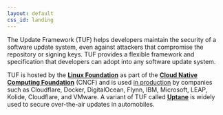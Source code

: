 ```yaml
---
layout: default
css_id: landing
---
```


The Update Framework (TUF) helps developers maintain the security of a software 
update system, even against attackers that compromise the repository or signing keys.
TUF provides a flexible framework and specification that developers can adopt into
any software update system.

TUF is hosted by the [**Linux Foundation**](https://www.linuxfoundation.org/) as
part of the [**Cloud Native Computing Foundation**](https://www.cncf.io/) (CNCF) 
and is used [in production](/adopters.html) by companies such as Cloudflare, 
Docker, DigitalOcean, Flynn, IBM, Microsoft, LEAP, Kolide, Cloudflare, and 
VMware.  A variant of TUF called 
[**Uptane**](https://uptane.github.io/) is widely used to secure over-the-air 
updates in automobiles.
